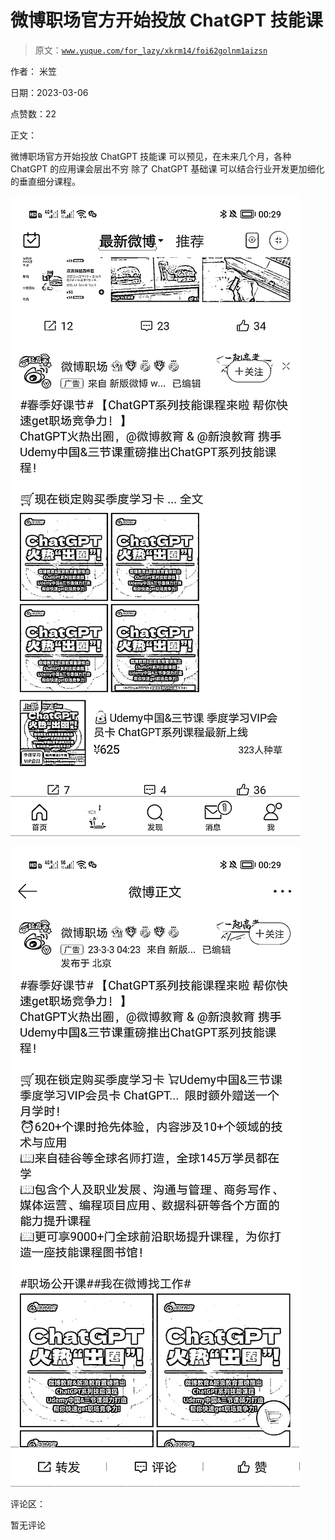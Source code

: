 # 微博职场官方开始投放 ChatGPT 技能课

> 原文：[`www.yuque.com/for_lazy/xkrm14/foi62golnm1aizsn`](https://www.yuque.com/for_lazy/xkrm14/foi62golnm1aizsn)

作者： 米笠 

日期：2023-03-06 

点赞数：22 

正文： 

微博职场官方开始投放 ChatGPT 技能课 可以预见，在未来几个月，各种 ChatGPT 的应用课会层出不穷 除了 ChatGPT 基础课 可以结合行业开发更加细化的垂直细分课程。 

![](img/7948076425f57c162ccaacd3e8c65fe5.png)  

![](img/e11b6bb603d5a198c597bce41884a44a.png)  

评论区： 

暂无评论 

